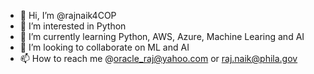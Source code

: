 - 👋 Hi, I’m @rajnaik4COP
- 👀 I’m interested in Python 
- 🌱 I’m currently learning Python, AWS, Azure, Machine Learing and AI
- 💞️ I’m looking to collaborate on ML and AI
- 📫 How to reach me @oracle_raj@yahoo.com or raj.naik@phila.gov

<!---
rajnaik4COP/rajnaik4COP is a ✨ special ✨ repository because its `README.md` (this file) appears on your GitHub profile.
You can click the Preview link to take a look at your changes.
--->
